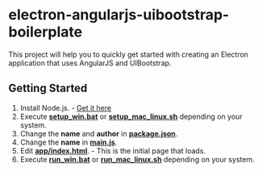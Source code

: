# electron-angularjs-uibootstrap-boilerplate
This project will help you to quickly get started with creating an Electron
application that uses AngularJS and UIBootstrap.

## Getting Started
1. Install Node.js. - [Get it here](https://nodejs.org/en/download/)
3. Execute [**setup_win.bat**](setup_win.bat) or [**setup_mac_linux.sh**](setup_mac_linux.sh) depending on your system.
2. Change the **name** and **author** in [**package.json**](package.json).
3. Change the **name** in [**main.js**](main.js).
4. Edit [**app/index.html**](app/index.html). - This is the initial page that loads.
5. Execute [**run_win.bat**](run_win.bat) or [**run_mac_linux.sh**](run_mac_linux.sh) depending on your system.
